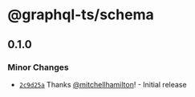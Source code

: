 # @graphql-ts/schema

## 0.1.0
### Minor Changes



- [`2c9d25a`](https://github.com/Thinkmill/graphql-ts/commit/2c9d25ab7724a8a460b337a4a529accc0d3169ec) Thanks [@mitchellhamilton](https://github.com/mitchellhamilton)! - Initial release
